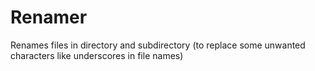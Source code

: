 Renamer
=======

Renames files in directory and subdirectory (to replace some unwanted characters like underscores in file names)
